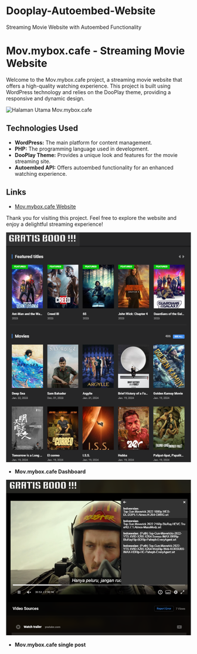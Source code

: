 # Dooplay-Autoembed-Website
Streaming Movie Website with Autoembed Functionality

# Mov.mybox.cafe - Streaming Movie Website

Welcome to the Mov.mybox.cafe project, a streaming movie website that offers a high-quality watching experience. This project is built using WordPress technology and relies on the DooPlay theme, providing a responsive and dynamic design.

![Halaman Utama Mov.mybox.cafe](https://mov.mybox.cafe/wp-content/themes/dooplay/assets/img/homemov.png)

## Technologies Used
- **WordPress:** The main platform for content management.
- **PHP:** The programming language used in development.
- **DooPlay Theme:** Provides a unique look and features for the movie streaming site.
- **Autoembed API:** Offers autoembed functionality for an enhanced watching experience.

## Links
- [Mov.mybox.cafe Website](https://mov.mybox.cafe/)

Thank you for visiting this project. Feel free to explore the website and enjoy a delightful streaming experience!

![Mov.mybox.cafe Dashboard](https://raw.githubusercontent.com/NexDesign-Agency/Dooplay-Autoembed-Website/main/movie1.png)
- **Mov.mybox.cafe Dashboard**

![Mov.mybox.cafe single post](https://raw.githubusercontent.com/NexDesign-Agency/Dooplay-Autoembed-Website/main/movie2.png)
- **Mov.mybox.cafe single post**
